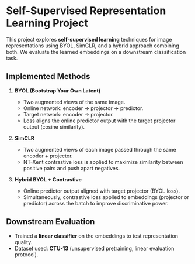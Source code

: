 
# Self-Supervised Representation Learning Project

This project explores **self-supervised learning** techniques for image representations using BYOL, SimCLR, and a hybrid approach combining both. We evaluate the learned embeddings on a downstream classification task.

## Implemented Methods

1. **BYOL (Bootstrap Your Own Latent)**

   * Two augmented views of the same image.
   * Online network: encoder → projector → predictor.
   * Target network: encoder → projector.
   * Loss aligns the online predictor output with the target projector output (cosine similarity).

2. **SimCLR**

   * Two augmented views of each image passed through the same encoder + projector.
   * NT-Xent contrastive loss is applied to maximize similarity between positive pairs and push apart negatives.

3. **Hybrid BYOL + Contrastive**

   * Online predictor output aligned with target projector (BYOL loss).
   * Simultaneously, contrastive loss applied to embeddings (projector or predictor) across the batch to improve discriminative power.

## Downstream Evaluation

* Trained a **linear classifier** on the embeddings to test representation quality.
* Dataset used: **CTU-13** (unsupervised pretraining, linear evaluation protocol).



